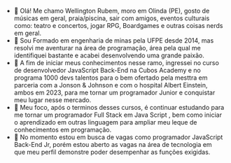 - 👋 Olá! Me chamo Wellington Rubem, moro em Olinda (PE), gosto de músicas em geral, praia/piscina, sair com amigos, eventos culturais como: teatro e concertos, jogar RPG, Boardgames e outras coisas nerds em geral. 
- 🌱 Sou Formado em engenharia de minas pela UFPE desde 2014, mas resolvi me aventurar na área de programação, área pela qual me identifiquei bastante e acabei desenvolvendo uma grande paixão.
- 🌱 A fim de iniciar meus conhecimentos nesse ramo, ingressei no curso de desenvolvedor JavaScript Back-End na Cubos Academy e no programa 1000 devs talentos para o bem ofertado pela mesttra em parceria com a Jonson & Johnson e com o hospital Albert Einstein, ambos em 2023, para me tornar um programador Junior e conquistar meu lugar nesse mercado.
- 💞️ Meu foco, após o terminos desses cursos, é continuar estudando para me tornar um programador Full Stack em Java Script , bem como iniciar o aprendizado em outras linguagem para ampliar meu leque de conhecimentos em programação.
- 👀 No momento estou em busca de vagas como programador JavaScript Back-End Jr, porém estou aberto as vagas na área de tecnologia em que meu perfil demonstre poder desempenhar as funções exigidas. 

